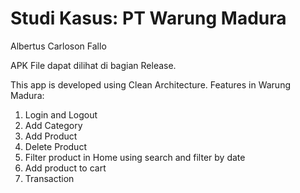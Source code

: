# Studi Kasus: PT Warung Madura

Albertus Carloson Fallo

APK File dapat dilihat di bagian Release.

This app is developed using Clean Architecture. 
Features in Warung Madura:
1. Login and Logout
2. Add Category
3. Add Product
4. Delete Product
5. Filter product in Home using search and filter by date
6. Add product to cart
7. Transaction

